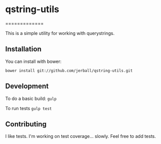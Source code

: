 # qstring-utils #
=============

This is a simple utility for working with querystrings.

## Installation ##

You can install with bower:

`bower install git://github.com/jerball/qstring-utils.git`

## Development ##

To do a basic build: `gulp`

To run tests `gulp test`

## Contributing ##

I like tests. I'm working on test coverage... slowly. Feel free to add tests.


